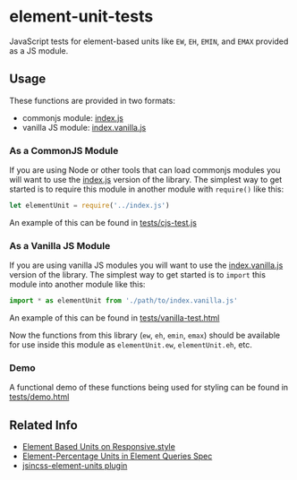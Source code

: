 # element-unit-tests

JavaScript tests for element-based units like `EW`, `EH`, `EMIN`, and `EMAX` provided as a JS module.

## Usage

These functions are provided in two formats:

- commonjs module: [index.js](index.js)
- vanilla JS module: [index.vanilla.js](index.vanilla.js)

### As a CommonJS Module

If you are using Node or other tools that can load commonjs modules you will want to use the [index.js](index.js) version of the library. The simplest way to get started is to require this module in another module with `require()` like this:

```js
let elementUnit = require('../index.js')
```

An example of this can be found in [tests/cjs-test.js](tests/cjs-test.js)

### As a Vanilla JS Module

If you are using vanilla JS modules you will want to use the [index.vanilla.js](index.vanilla.js) version of the library. The simplest way to get started is to `import` this module into another module like this:

```js
import * as elementUnit from './path/to/index.vanilla.js'
```

An example of this can be found in [tests/vanilla-test.html](https://tomhodgins.github.io/element-unit-tests/tests/vanilla-test.html)

Now the functions from this library (`ew`, `eh`, `emin`, `emax`) should be available for use inside this module as `elementUnit.ew`, `elementUnit.eh`, etc.

### Demo

A functional demo of these functions being used for styling can be found in [tests/demo.html](https://tomhodgins.github.io/element-unit-tests/tests/demo.html)

## Related Info

- [Element Based Units on Responsive.style](https://responsive.style/techniques/element-based-units.html)
- [Element-Percentage Units in Element Queries Spec](https://tomhodgins.github.io/element-queries-spec/element-queries.html#element-percentage-units)
- [jsincss-element-units plugin](https://github.com/tomhodgins/jsincss-element-units)